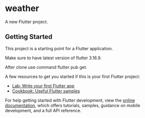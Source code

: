 # weather

A new Flutter project.

## Getting Started

This project is a starting point for a Flutter application.

Make sure to have latest version of flutter 3.16.9.

After clone use command flutter pub get.

A few resources to get you started if this is your first Flutter project:

- [Lab: Write your first Flutter app](https://docs.flutter.dev/get-started/codelab)
- [Cookbook: Useful Flutter samples](https://docs.flutter.dev/cookbook)

For help getting started with Flutter development, view the
[online documentation](https://docs.flutter.dev/), which offers tutorials,
samples, guidance on mobile development, and a full API reference.
